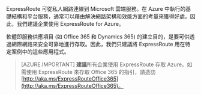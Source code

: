 ExpressRoute 可從私人網路連線到 Microsoft 雲端服務。在 Azure 中執行的基礎結構和平台服務，通常可以藉由解決網路架構和效能方面的考量來獲得好處。因此，我們建議企業使用 ExpressRoute for Azure。

軟體即服務供應項目 (如 Office 365 和 Dynamics 365) 的建立目的，是要可供透過網際網路來安全可靠地進行存取。因此，我們只建議將 ExpressRoute 用在特定案例中的這些應用程式。

> [AZURE.IMPORTANT]
**建議**所有企業使用 ExpressRoute 存取 Azure。如需使用 ExpressRoute 來存取 Office 365 的指引，請造訪 [http://aka.ms/ExpressRouteOffice365](http://aka.ms/ExpressRouteOffice365)。

<!---HONumber=AcomDC_0928_2016-->